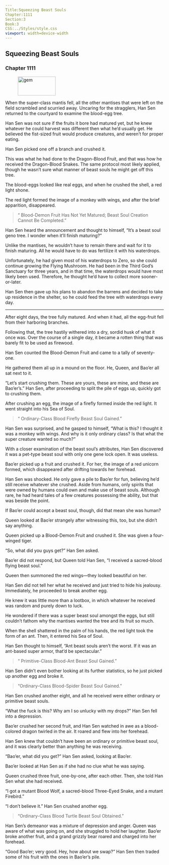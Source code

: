 ```yaml
---
Title:Squeezing Beast Souls 
Chapter:1111 
Section:3 
Book:3 
CSS:../Styles/style.css 
viewport: width=device-width
---
```

  
## Squeezing Beast Souls
### Chapter 1111
  
<figure>
	<img src="../Images/gem.gif" alt="gem" id="gem" width="120" height="60" />
</figure>
  

  
When the super-class mantis fell, all the other mantises that were left on the field scrambled and scurried away. Uncaring for the stragglers, Han Sen returned to the courtyard to examine the blood-egg tree.

Han Sen was not sure if the fruits it bore had matured yet, but he knew whatever he could harvest was different then what he’d usually get. He believed the fist-sized fruit would produce creatures, and weren’t for proper eating.

Han Sen picked one off a branch and crushed it.

This was what he had done to the Dragon-Blood Fruit, and that was how he received the Dragon-Blood Snakes. The same protocol most likely applied, though he wasn’t sure what manner of beast souls he might get off this tree.

The blood-eggs looked like real eggs, and when he crushed the shell, a red light shone.

The red light formed the image of a monkey with wings, and after the brief apparition, disappeared.

> “ Blood-Demon Fruit Has Not Yet Matured; Beast Soul Creation Cannot Be Completed.”

Han Sen heard the announcement and thought to himself, “It’s a beast soul geno tree. I wonder when it’ll finish maturing?”

Unlike the mantises, he wouldn’t have to remain there and wait for it to finish maturing. All he would have to do was fertilize it with his waterdrops.

Unfortunately, he had given most of his waterdrops to Zero, so she could continue growing the Flying Mushroom. He had been in the Third God’s Sanctuary for three years, and in that time, the waterdrops would have most likely been used. Therefore, he thought he’d have to collect more sooner-or-later.

Han Sen then gave up his plans to abandon the barrens and decided to take up residence in the shelter, so he could feed the tree with waterdrops every day.

***

After eight days, the tree fully matured. And when it had, all the egg-fruit fell from their harboring branches.

Following that, the tree hastily withered into a dry, sordid husk of what it once was. Over the course of a single day, it became a rotten thing that was barely fit to be used as firewood.

Han Sen counted the Blood-Demon Fruit and came to a tally of seventy-one.

He gathered them all up in a mound on the floor. He, Queen, and Bao’er all sat next to it.

“Let’s start crushing them. These are yours, these are mine, and these are Bao’er’s.” Han Sen, after proceeding to split the pile of eggs up, quickly got to crushing them.

After crushing an egg, the image of a firefly formed inside the red light. It went straight into his Sea of Soul.

> “ Ordinary-Class Blood Firefly Beast Soul Gained.”

Han Sen was surprised, and he gasped to himself, “What is this? I thought it was a monkey with wings. And why is it only ordinary class? Is that what the super creature wanted so much?”

With a closer examination of the beast soul’s attributes, Han Sen discovered it was a pet-type beast soul with only one gene lock open. It was useless.

Bao’er picked up a fruit and crushed it. For her, the image of a red unicorn formed, which disappeared after drifting towards her forehead.

Han Sen was shocked. He only gave a pile to Bao’er for fun, believing he’d still receive whatever she crushed. Aside from humans, only spirits that were owned by humans could own and make use of beast souls. Although rare, he had heard tales of a few creatures possessing the ability, but that was beside the point.

If Bao’er could accept a beast soul, though, did that mean she was human?

Queen looked at Bao’er strangely after witnessing this, too, but she didn’t say anything.

Queen picked up a Blood-Demon Fruit and crushed it. She was given a four-winged tiger.

“So, what did you guys get?” Han Sen asked.

Bao’er did not respond, but Queen told Han Sen, “I received a sacred-blood flying beast soul.”

Queen then summoned the red wings—they looked beautiful on her.

Han Sen did not tell her what he received and just tried to hide his jealousy. Immediately, he proceeded to break another egg.

He knew it was little more than a lootbox, in which whatever he received was random and purely down to luck.

He wondered if there was a super beast soul amongst the eggs, but still couldn’t fathom why the mantises wanted the tree and its fruit so much.

When the shell shattered in the palm of his hands, the red light took the form of an ant. Then, it entered his Sea of Soul.

Han Sen thought to himself, “Ant beast souls aren’t the worst. If it was an ant-based super armor, that’d be spectacular.”

> “ Primitive-Class Blood-Ant Beast Soul Gained.”

Han Sen didn’t even bother looking at its further statistics, so he just picked up another egg and broke it.

> “Ordinary-Class Blood-Spider Beast Soul Gained.”

Han Sen crushed another eight, and all he received were either ordinary or primitive beast souls.

“What the fuck is this? Why am I so unlucky with my drops?” Han Sen fell into a depression.

Bao’er crushed her second fruit, and Han Sen watched in awe as a blood-colored dragon twirled in the air. It roared and flew into her forehead.

Han Sen knew that couldn’t have been an ordinary or primitive beast soul, and it was clearly better than anything he was receiving.

“Bao’er, what did you get?” Han Sen asked, looking at Bao’er.

Bao’er looked at Han Sen as if she had no clue what he was saying.

Queen crushed three fruit, one-by-one, after each other. Then, she told Han Sen what she had received.

“I got a mutant Blood Wolf, a sacred-blood Three-Eyed Snake, and a mutant Firebird.”

“I don’t believe it.” Han Sen crushed another egg.

> “Ordinary-Class Blood Turtle Beast Soul Obtained.”

Han Sen’s demeanor was a mixture of depression and anger. Queen was aware of what was going on, and she struggled to hold her laughter. Bao’er broke another fruit, and a grand grizzly bear roared and charged into her forehead.

“Good Bao’er; very good. Hey, how about we swap?” Han Sen then traded some of his fruit with the ones in Bao’er’s pile.
